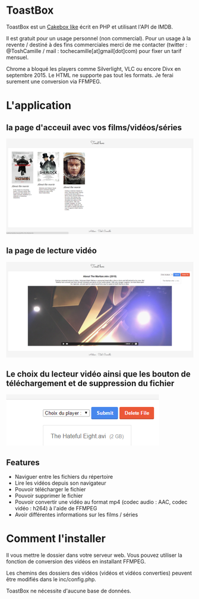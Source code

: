 # ToastBox

ToastBox est un [Cakebox like](https://github.com/Cakebox/cakebox) écrit en PHP et utilisant l'API de IMDB. 

Il est gratuit pour un usage personnel (non commercial). Pour un usage à la revente / destiné à des fins commerciales merci de me contacter (twitter : @ToshCamille / mail : tochecamille[at]gmail[dot]com) pour fixer un tarif mensuel.

Chrome a bloqué les players comme Silverlight, VLC ou encore Divx en septembre 2015. Le HTML ne supporte pas tout les formats. Je ferai surement une conversion via FFMPEG.

# L'application 


## la page d'acceuil avec vos films/vidéos/séries

![1](demo/1.png "la page d'acceuil avec vos films/vidéos/séries")


## la page de lecture vidéo

![2](demo/2.png "la page de lecture vidéo")


## Le choix du lecteur vidéo ainsi que les bouton de téléchargement et de suppression du fichier

![](demo/3.png "Les nouveaux boutons de téléchargement et suppression")


## Features

* Naviguer entre les fichiers du répertoire
* Lire les vidéos depuis son navigateur 
* Pouvoir télécharger le fichier
* Pouvoir supprimer le fichier
* Pouvoir convertir une vidéo au format mp4 (codec audio : AAC, codec vidéo : h264) à l'aide de FFMPEG 
* Avoir différentes informations sur les films / séries 

# Comment l'installer

Il vous mettre le dossier dans votre serveur web. Vous pouvez utiliser la fonction de conversion des vidéos en installant FFMPEG.

Les chemins des dossiers des vidéos (vidéos et vidéos converties) peuvent être modifiés dans le inc/config.php.

ToastBox ne nécessite d'aucune base de données.
